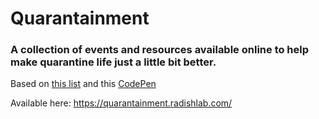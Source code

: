 # Quarantainment

### A collection of events and resources available online to help make quarantine life just a little bit better.

Based on [this list](https://docs.google.com/document/d/1XtbbqzvkTki5PascIk2pN5ZUcskqHTd_JgTGACnPJhQ/edit) and this [CodePen](https://codepen.io/ChrisBup/pen/VwLgxWr)

Available here: https://quarantainment.radishlab.com/
